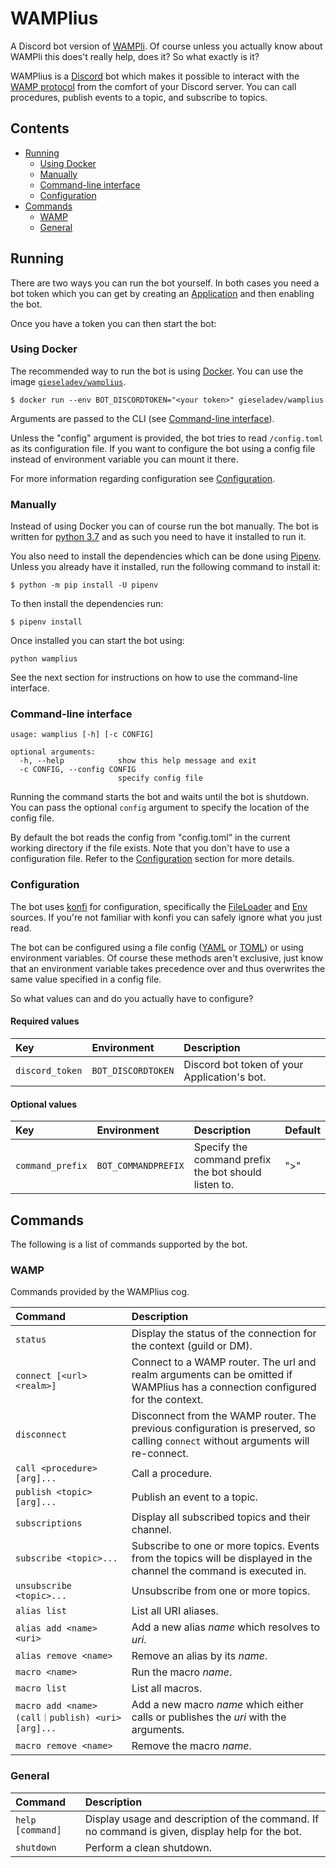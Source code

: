 # WAMPlius

A Discord bot version of [WAMPli](https://github.com/gieseladev/wampli).
Of course unless you actually know about WAMPli this does't really help,
does it? So what exactly is it?

WAMPlius is a [Discord](https://discordapp.com/) bot which makes it
possible to interact with the [WAMP protocol](https://wamp-proto.org/)
from the comfort of your Discord server. You can call procedures,
publish events to a topic, and subscribe to topics.

[TOC]: # "Contents"

## Contents
- [Running](#running)
    - [Using Docker](#using-docker)
    - [Manually](#manually)
    - [Command-line interface](#command-line-interface)
    - [Configuration](#configuration)
- [Commands](#commands)
    - [WAMP](#wamp)
    - [General](#general)


## Running

There are two ways you can run the bot yourself. In both cases you need
a bot token which you can get by creating an
[Application](https://discordapp.com/developers/applications/) and then
enabling the bot.

Once you have a token you can then start the bot:

### Using Docker

The recommended way to run the bot is using
[Docker](https://www.docker.com/). You can use the image
[`gieseladev/wamplius`](https://hub.docker.com/r/gieseladev/wamplius).

```console
$ docker run --env BOT_DISCORDTOKEN="<your token>" gieseladev/wamplius
```

Arguments are passed to the CLI (see
[Command-line interface](#command-line-interface)).

Unless the "config" argument is provided, the bot tries to read
`/config.toml` as its configuration file. If you want to configure the
bot using a config file instead of environment variable you can mount it
there.

For more information regarding configuration see
[Configuration](#configuration).


### Manually

Instead of using Docker you can of course run the bot manually. The bot
is written for [python 3.7](https://www.python.org/) and as such you
need to have it installed to run it.

You also need to install the dependencies which can be done using
[Pipenv](https://docs.pipenv.org/). Unless you already have it
installed, run the following command to install it:

```console
$ python -m pip install -U pipenv
```

To then install the dependencies run:

```console
$ pipenv install
```

Once installed you can start the bot using:

```console
python wamplius
```

See the next section for instructions on how to use the command-line
interface.


### Command-line interface

```console
usage: wamplius [-h] [-c CONFIG]

optional arguments:
  -h, --help            show this help message and exit
  -c CONFIG, --config CONFIG
                        specify config file
```

Running the command starts the bot and waits until the bot is shutdown.
You can pass the optional `config` argument to specify the location of
the config file.

By default the bot reads the config from "config.toml" in the current
working directory if the file exists. Note that you don't have to use a
configuration file. Refer to the [Configuration](#configuration) section
for more details.

### Configuration

The bot uses [konfi](https://github.com/gieseladev/konfi) for
configuration, specifically the
[FileLoader](https://konfi.giesela.dev/en/latest/api.html#konfi.FileLoader)
and [Env](https://konfi.giesela.dev/en/latest/api.html#konfi.Env)
sources. If you're not familiar with konfi you can safely ignore what
you just read.

The bot can be configured using a file config ([YAML](https://yaml.org/)
or [TOML](https://github.com/toml-lang/toml)) or using environment
variables. Of course these methods aren't exclusive, just know that an
environment variable takes precedence over and thus overwrites the same
value specified in a config file.

So what values can and do you actually have to configure?

#### Required values

| Key             | Environment        | Description                                  |
|:----------------|:-------------------|:---------------------------------------------|
| `discord_token` | `BOT_DISCORDTOKEN` | Discord bot token of your Application's bot. |

#### Optional values

| Key              | Environment         | Description                                          | Default |
|:-----------------|:--------------------|:-----------------------------------------------------|:--------|
| `command_prefix` | `BOT_COMMANDPREFIX` | Specify the command prefix the bot should listen to. | ">"     |


## Commands

The following is a list of commands supported by the bot.

### WAMP

Commands provided by the WAMPlius cog.

| Command                                           | Description                                                                                                                       |
|:--------------------------------------------------|:----------------------------------------------------------------------------------------------------------------------------------|
| `status`                                          | Display the status of the connection for the context (guild or DM).                                                               |
| `connect [<url> <realm>]`                         | Connect to a WAMP router. The url and realm arguments can be omitted if WAMPlius has a connection configured for the context.     |
| `disconnect`                                      | Disconnect from the WAMP router. The previous configuration is preserved, so calling `connect` without arguments will re-connect. |
| `call <procedure> [arg]...`                       | Call a procedure.                                                                                                                 |
| `publish <topic> [arg]...`                        | Publish an event to a topic.                                                                                                      |
| `subscriptions`                                   | Display all subscribed topics and their channel.                                                                                  |
| `subscribe <topic>...`                            | Subscribe to one or more topics. Events from the topics will be displayed in the channel the command is executed in.              |
| `unsubscribe <topic>...`                          | Unsubscribe from one or more topics.                                                                                              |
| `alias list`                                      | List all URI aliases.                                                                                                             |
| `alias add <name> <uri>`                          | Add a new alias *name* which resolves to *uri*.                                                                                   |
| `alias remove <name>`                             | Remove an alias by its *name*.                                                                                                    |
| `macro <name>`                                    | Run the macro *name*.                                                                                                             |
| `macro list`                                      | List all macros.                                                                                                                  |
| `macro add <name> (call｜publish) <uri> [arg]...` | Add a new macro *name* which either calls or publishes the *uri* with the arguments.                                              |
| `macro remove <name>`                             | Remove the macro *name*.                                                                                                          |


### General

| Command          | Description                                                                                     |
|:-----------------|:------------------------------------------------------------------------------------------------|
| `help [command]` | Display usage and description of the command. If no command is given, display help for the bot. |
| `shutdown`       | Perform a clean shutdown.                                                                       |
